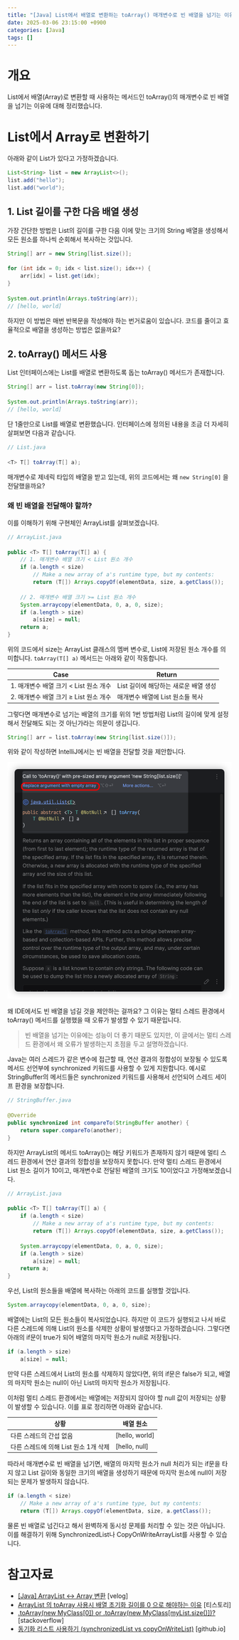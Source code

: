 ```yaml
---
title: "[Java] List에서 배열로 변환하는 toArray() 매개변수로 빈 배열을 넘기는 이유"
date: 2025-03-06 23:15:00 +0900
categories: [Java]
tags: []
---
```


# 개요

List에서 배열(Array)로 변환할 때 사용하는 메서드인 toArray()의 매개변수로 빈 배열을 넘기는 이유에 대해 정리했습니다.

# List에서 Array로 변환하기

아래와 같이 List가 있다고 가정하겠습니다.

```java
List<String> list = new ArrayList<>();
list.add("hello");
list.add("world");
```

## 1. List 길이를 구한 다음 배열 생성

가장 간단한 방법은 List의 길이를 구한 다음 이에 맞는 크기의 String 배열을 생성해서 모든 원소를 하나씩 순회해서 복사하는 것입니다.

```java
String[] arr = new String[list.size()];

for (int idx = 0; idx < list.size(); idx++) {
    arr[idx] = list.get(idx);
}

System.out.println(Arrays.toString(arr));
// [hello, world]
```

하지만 이 방법은 매번 반복문을 작성해야 하는 번거로움이 있습니다. 코드를 줄이고 효율적으로 배열을 생성하는 방법은 없을까요?

## 2. toArray() 메서드 사용

List 인터페이스에는 List를 배열로 변환하도록 돕는 toArray() 메서드가 존재합니다.

```java
String[] arr = list.toArray(new String[0]);

System.out.println(Arrays.toString(arr));
// [hello, world]
```

단 1줄만으로 List를 배열로 변환했습니다. 인터페이스에 정의된 내용을 조금 더 자세히 살펴보면 다음과 같습니다.

```java
// List.java

<T> T[] toArray(T[] a);
```

매개변수로 제네릭 타입의 배열을 받고 있는데, 위의 코드에서는 왜 `new String[0]` 을 전달했을까요?

### 왜 빈 배열을 전달해야 할까?

이를 이해하기 위해 구현체인 ArrayList를 살펴보겠습니다.

```java
// ArrayList.java

public <T> T[] toArray(T[] a) {
    // 1. 매개변수 배열 크기 < List 원소 개수
    if (a.length < size)
        // Make a new array of a's runtime type, but my contents:
        return (T[]) Arrays.copyOf(elementData, size, a.getClass());

    // 2. 매개변수 배열 크기 >= List 원소 개수
    System.arraycopy(elementData, 0, a, 0, size);
    if (a.length > size)
        a[size] = null;
    return a;
}
```

위의 코드에서 size는 ArrayList 클래스의 멤버 변수로, List에 저장된 원소 개수를 의미합니다. `toArray(T[] a)` 메서드는 아래와 같이 작동합니다.

| Case | Return |
| --- | --- |
| 1. 매개변수 배열 크기 < List 원소 개수 | List 길이에 해당하는 새로운 배열 생성 |
| 2. 매개변수 배열 크기 ≥ List 원소 개수 | 매개변수 배열에 List 원소들 복사 |

그렇다면 매개변수로 넘기는 배열의 크기를 위의 1번 방법처럼 List의 길이에 맞게 설정해서 전달해도 되는 것 아닌가라는 의문이 생깁니다.

```java
String[] arr = list.toArray(new String[list.size()]);
```

위와 같이 작성하면 IntelliJ에서는 빈 배열을 전달할 것을 제안합니다.

![1.png](/assets/images/2025/2025-03-06-java-toArray-argument-empty-array/1.png)

왜 IDE에서도 빈 배열을 넘길 것을 제안하는 걸까요? 그 이유는 멀티 스레드 환경에서 toArray() 메서드를 실행했을 때 오류가 발생할 수 있기 때문입니다.

> 빈 배열을 넘기는 이유에는 성능이 더 좋기 때문도 있지만, 이 글에서는 멀티 스레드 환경에서 왜 오류가 발생하는지 초점을 두고 설명하겠습니다.
>

Java는 여러 스레드가 같은 변수에 접근할 때, 연산 결과의 정합성이 보장될 수 있도록 메서드 선언부에 synchronized 키워드를 사용할 수 있게 지원합니다. 예시로 StringBuffer의 메서드들은 synchronized 키워드를 사용해서 선언되어 스레드 세이프 환경을 보장합니다.

```java
// StringBuffer.java

@Override
public synchronized int compareTo(StringBuffer another) {
    return super.compareTo(another);
}
```

하지만 ArrayList의 메서드 toArray()는 해당 키워드가 존재하지 않기 때문에 멀티 스레드 환경에서 연산 결과의 정합성을 보장하지 못합니다. 만약 멀티 스레드 환경에서 List 원소 길이가 10이고, 매개변수로 전달된 배열의 크기도 10이었다고 가정해보겠습니다.

```java
// ArrayList.java

public <T> T[] toArray(T[] a) {
    if (a.length < size)
        // Make a new array of a's runtime type, but my contents:
        return (T[]) Arrays.copyOf(elementData, size, a.getClass());

    System.arraycopy(elementData, 0, a, 0, size);
    if (a.length > size)
        a[size] = null;
    return a;
}
```

우선, List의 원소들을 배열에 복사하는 아래의 코드를 실행할 것입니다.

```java
System.arraycopy(elementData, 0, a, 0, size);
```

배열에는 List의 모든 원소들이 복사되었습니다. 하지만 이 코드가 실행되고 나서 바로 다른 스레드에 의해 List의 원소를 삭제한 상황이 발생했다고 가정하겠습니다. 그렇다면 아래의 if문이 true가 되어 배열의 마지막 원소가 null로 저장됩니다.

```java
if (a.length > size)
    a[size] = null;
```

만약 다른 스레드에서 List의 원소를 삭제하지 않았다면, 위의 if문은 false가 되고, 배열의 마지막 원소는 null이 아닌 List의 마지막 원소가 저장됩니다.

이처럼 멀티 스레드 환경에서는 배열에는 저장되지 않아야 할 null 값이 저장되는 상황이 발생할 수 있습니다. 이를 표로 정리하면 아래와 같습니다.

| 상황 | 배열 원소 |
| --- | --- |
| 다른 스레드의 간섭 없음 | [hello, world] |
| 다른 스레드에 의해 List 원소 1개 삭제 | [hello, null] |

따라서 매개변수로 빈 배열을 넘기면, 배열의 마지막 원소가 null 처리가 되는 if문을 타지 않고 List 길이와 동일한 크기의 배열을 생성하기 때문에 마지막 원소에 null이 저장되는 문제가 발생하지 않습니다.

```java
if (a.length < size)
    // Make a new array of a's runtime type, but my contents:
    return (T[]) Arrays.copyOf(elementData, size, a.getClass());
```

물론 빈 배열로 넘긴다고 해서 완벽하게 동시성 문제를 처리할 수 있는 것은 아닙니다. 이를 해결하기 위해 SynchronizedList나 CopyOnWriteArrayList를 사용할 수 있습니다.

# 참고자료

- [[Java] ArrayList ↔ Array 변환](https://velog.io/@jwkim/java-arraylist-array-type-conversion) [velog]
- [ArrayList 의 toArray 사용시 배열 초기화 길이를 0 으로 해야하는 이유](https://jongmin4943.tistory.com/entry/ArrayList-%EC%9D%98-toArray-%EC%82%AC%EC%9A%A9%EC%8B%9C-%EB%B0%B0%EC%97%B4-%EC%B4%88%EA%B8%B0%ED%99%94-%EA%B8%B8%EC%9D%B4%EB%A5%BC-0-%EC%9C%BC%EB%A1%9C-%ED%95%B4%EC%95%BC%ED%95%98%EB%8A%94-%EC%9D%B4%EC%9C%A0) [티스토리]
- [.toArray(new MyClass[0]) or .toArray(new MyClass[myList.size()])?](https://stackoverflow.com/a/50738003) [stackoverflow]
- [동기화 리스트 사용하기 (synchronizedList vs copyOnWriteList)](https://taes-k.github.io/2021/12/26/synchronizedlist-copyonwritelist/) [github.io]